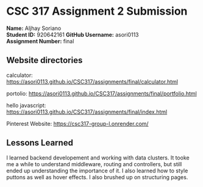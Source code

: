 # CSC 317 Assignment 2 Submission

**Name:** Aljhay Soriano  
**Student ID:** 920642161
**GitHub Username:** asori0113  
**Assignment Number:** final

## Website directories

calculator: https://asori0113.github.io/CSC317/assignments/final/calculator.html

portolio: https://asori0113.github.io/CSC317/assignments/final/portfolio.html

hello javascript: https://asori0113.github.io/CSC317/assignments/final/index.html

Pinterest Website: https://csc317-group-l.onrender.com/

## Lessons Learned
I learned backend developement and working with data clusters. It tooke me a while to understand middleware, routing and controllers, but still ended up understanding the importance of it. I also learned how to style puttons as well as hover effects. I also brushed up on structuring pages.
